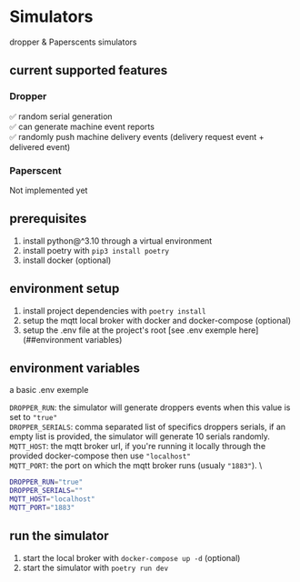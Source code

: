 # Simulators

dropper &amp; Paperscents simulators

## current supported features

### Dropper

✅ random serial generation \
✅ can generate machine event reports \
✅ randomly push machine delivery events (delivery request event + delivered event)

### Paperscent

Not implemented yet

## prerequisites

1. install python@^3.10 through a virtual environment
2. install poetry with `pip3 install poetry`
3. install docker (optional)

## environment setup

1. install project dependencies with `poetry install`
2. setup the mqtt local broker with docker and docker-compose (optional)
3. setup the .env file at the project's root [see .env exemple here](##environment variables)

## environment variables

a basic .env exemple

`DROPPER_RUN`: the simulator will generate droppers events when this value is set to `"true"` \
`DROPPER_SERIALS`: comma separated list of specifics droppers serials, if an empty list is provided, the simulator will generate 10 serials randomly. \
`MQTT_HOST`: the mqtt broker url, if you're running it locally through the provided docker-compose then use `"localhost"` \
`MQTT_PORT`: the port on which the mqtt broker runs (usualy `"1883"`). \

```bash
DROPPER_RUN="true"
DROPPER_SERIALS=""
MQTT_HOST="localhost"
MQTT_PORT="1883"
```

## run the simulator

1. start the local broker with `docker-compose up -d` (optional)
2. start the simulator with `poetry run dev`
